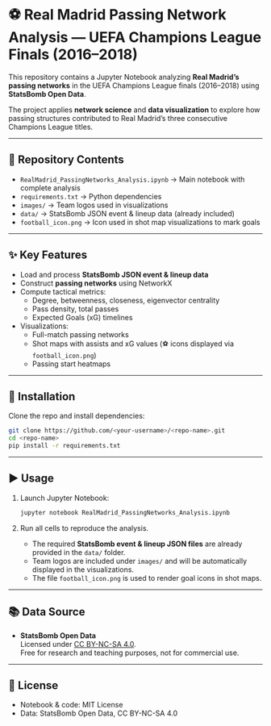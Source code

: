 # ⚽ Real Madrid Passing Network Analysis — UEFA Champions League Finals (2016–2018)

This repository contains a Jupyter Notebook analyzing **Real Madrid’s passing networks** in the UEFA Champions League finals (2016–2018) using **StatsBomb Open Data**.

The project applies **network science** and **data visualization** to explore how passing structures contributed to Real Madrid’s three consecutive Champions League titles.

---

## 📂 Repository Contents
- `RealMadrid_PassingNetworks_Analysis.ipynb` → Main notebook with complete analysis  
- `requirements.txt` → Python dependencies  
- `images/` → Team logos used in visualizations  
- `data/` → StatsBomb JSON event & lineup data (already included)  
- `football_icon.png` → Icon used in shot map visualizations to mark goals  

---

## ✨ Key Features
- Load and process **StatsBomb JSON event & lineup data**  
- Construct **passing networks** using NetworkX  
- Compute tactical metrics:
  - Degree, betweenness, closeness, eigenvector centrality  
  - Pass density, total passes  
  - Expected Goals (xG) timelines  
- Visualizations:
  - Full-match passing networks  
  - Shot maps with assists and xG values (⚽ icons displayed via `football_icon.png`)  
  - Passing start heatmaps  

---

## 🚀 Installation
Clone the repo and install dependencies:

```bash
git clone https://github.com/<your-username>/<repo-name>.git
cd <repo-name>
pip install -r requirements.txt
```

---

## ▶️ Usage
1. Launch Jupyter Notebook:
   ```bash
   jupyter notebook RealMadrid_PassingNetworks_Analysis.ipynb
   ```

2. Run all cells to reproduce the analysis.  

   - The required **StatsBomb event & lineup JSON files** are already provided in the `data/` folder.  
   - Team logos are included under `images/` and will be automatically displayed in the visualizations.  
   - The file `football_icon.png` is used to render goal icons in shot maps.  

---

## 📚 Data Source
- **StatsBomb Open Data**  
  Licensed under [CC BY-NC-SA 4.0](https://creativecommons.org/licenses/by-nc-sa/4.0/).  
  Free for research and teaching purposes, not for commercial use.  

---

## 📜 License
- Notebook & code: MIT License  
- Data: StatsBomb Open Data, CC BY-NC-SA 4.0  
